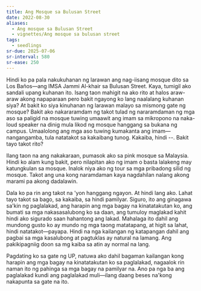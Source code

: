 ```yaml
---
title: Ang Mosque sa Bulusan Street
date: 2022-08-30
aliases:
  - Ang mosque sa Bulusan Street
  - vignettes/Ang mosque sa bulusan street
tags:
  - seedlings
sr-due: 2025-07-06
sr-interval: 580
sr-ease: 250
---
```

Hindi ko pa pala nakukuhanan ng larawan ang nag-iisang mosque dito sa Los Baños—ang IMSA Jammi Al-khair sa Bulusan Street. Kaya, tumigil ako sandali upang kuhanan ito. Isang taon mahigit na ako rito at halos araw-araw akong napaparaan pero bakit ngayong ko lang naalalang kuhanan siya? At bakit ko siya kinuhanan ng larawan malayo sa mismong gate ng mosque? Bakit ako nakararamdam ng takot tulad ng nararamdaman ng mga aso sa paligid na mosque tuwing umaawit ang imam sa mikropono na naka-loud speaker na dinig mula likod ng mosque hanggang sa bukana ng campus. Umaalolong ang mga aso tuwing kumakanta ang imam—nangangamba, tula natatakot sa kakaibang tunog. Kakaiba, hindi --. Bakit tayo takot rito?

Ilang taon na ang nakakaraan, pumasok ako sa pink mosque sa Malaysia. Hindi ko alam kung bakit, pero nilapitan ako ng imam o basta lalakeng may katungkulan sa mosque. Inalok niya ako ng tour sa mga pribadong silid ng mosque. Takot ang una kong naramdaman kaya nagdahilan nalang akong marami pa akong dadalawin.

Dala ko pa rin ang takot na 'yon hanggang ngayon. At hindi lang ako. Lahat tayo takot sa bago, sa kakaiba, sa hindi pamilyar. Siguro, ito ang ginagawa sa'kin ng paglalakad, ang harapin ang mga bagay na kinatatakutan ko, ang bumati sa mga nakasasalubong ko sa daan, ang tumuloy maglakad kahit hindi ako sigurado saan hahantong ang lakad. Mahalaga ito dahil ang mundong gusto ko ay mundo ng mga taong matatapang, at higit sa lahat, hindi natatakot—payapa. Hindi na nga kailangan ng katapangan dahil ang pagbai sa mga kasalubong at pagtuklas ay natural na lamang. Ang pakikipagniig doon sa mg kaiba sa atin ay normal na lang.

Pagdating ko sa gate ng UP, natuwa ako dahil bagaman kailangan kong harapin ang mga bagay na kinatatakutan ko sa paglalakad, nagaalok rin naman ito ng pahinga sa mga bagay na pamilyar na. Ano pa nga ba ang paglalakad kundi ang paglalakad muli—ilang daang beses na'kong nakapunta sa gate na ito.